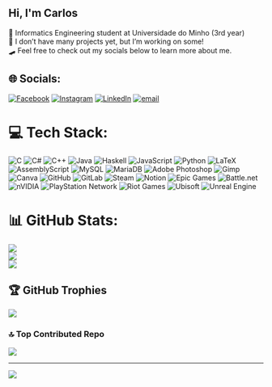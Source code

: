## Hi, I'm Carlos

💾 Informatics Engineering student at Universidade do Minho (3rd year)<br/>
🧠 I don’t have many projects yet, but I’m working on some!<br/>
🛹 Feel free to check out my socials below to learn more about me.<br/>


## 🌐 Socials:
[![Facebook](https://img.shields.io/badge/Facebook-%231877F2.svg?logo=Facebook&logoColor=white)](https://facebook.com/carlosmiguels.2005) [![Instagram](https://img.shields.io/badge/Instagram-%23E4405F.svg?logo=Instagram&logoColor=white)](https://instagram.com/carlosmls09) [![LinkedIn](https://img.shields.io/badge/LinkedIn-%230077B5.svg?logo=linkedin&logoColor=white)](https://linkedin.com/in/carlos-silva-55a674234) [![email](https://img.shields.io/badge/Email-D14836?logo=gmail&logoColor=white)](mailto:a106792@uminho.pt) 

# 💻 Tech Stack:
![C](https://img.shields.io/badge/c-%2300599C.svg?style=flat&logo=c&logoColor=white) ![C#](https://img.shields.io/badge/c%23-%23239120.svg?style=flat&logo=csharp&logoColor=white) ![C++](https://img.shields.io/badge/c++-%2300599C.svg?style=flat&logo=c%2B%2B&logoColor=white) ![Java](https://img.shields.io/badge/java-%23ED8B00.svg?style=flat&logo=openjdk&logoColor=white) ![Haskell](https://img.shields.io/badge/Haskell-5e5086?style=flat&logo=haskell&logoColor=white) ![JavaScript](https://img.shields.io/badge/javascript-%23323330.svg?style=flat&logo=javascript&logoColor=%23F7DF1E) ![Python](https://img.shields.io/badge/python-3670A0?style=flat&logo=python&logoColor=ffdd54) ![LaTeX](https://img.shields.io/badge/latex-%23008080.svg?style=flat&logo=latex&logoColor=white) ![AssemblyScript](https://img.shields.io/badge/assembly%20script-%23000000.svg?style=flat&logo=assemblyscript&logoColor=white) ![MySQL](https://img.shields.io/badge/mysql-4479A1.svg?style=flat&logo=mysql&logoColor=white) ![MariaDB](https://img.shields.io/badge/MariaDB-003545?style=flat&logo=mariadb&logoColor=white) ![Adobe Photoshop](https://img.shields.io/badge/adobe%20photoshop-%2331A8FF.svg?style=flat&logo=adobe%20photoshop&logoColor=white) ![Gimp](https://img.shields.io/badge/Gimp-657D8B?style=flat&logo=gimp&logoColor=FFFFFF) ![Canva](https://img.shields.io/badge/Canva-%2300C4CC.svg?style=flat&logo=Canva&logoColor=white) ![GitHub](https://img.shields.io/badge/github-%23121011.svg?style=flat&logo=github&logoColor=white) ![GitLab](https://img.shields.io/badge/gitlab-%23181717.svg?style=flat&logo=gitlab&logoColor=white) ![Steam](https://img.shields.io/badge/steam-%23000000.svg?style=flat&logo=steam&logoColor=white) ![Notion](https://img.shields.io/badge/Notion-%23000000.svg?style=flat&logo=notion&logoColor=white) ![Epic Games](https://img.shields.io/badge/epicgames-%23313131.svg?style=flat&logo=epicgames&logoColor=white) ![Battle.net](https://img.shields.io/badge/battle.net-%2300AEFF.svg?style=flat&logo=battle.net&logoColor=white) ![nVIDIA](https://img.shields.io/badge/nVIDIA-%2376B900.svg?style=flat&logo=nVIDIA&logoColor=white) ![PlayStation Network](https://img.shields.io/badge/PSN-%230070D1.svg?style=flat&logo=Playstation&logoColor=white) ![Riot Games](https://img.shields.io/badge/riotgames-D32936.svg?style=flat&logo=riotgames&logoColor=white) ![Ubisoft](https://img.shields.io/badge/Ubisoft-%23F5F5F5.svg?style=flat&logo=Ubisoft&logoColor=black) ![Unreal Engine](https://img.shields.io/badge/unrealengine-%23313131.svg?style=flat&logo=unrealengine&logoColor=white)
# 📊 GitHub Stats:
![](https://github-readme-stats.vercel.app/api?username=Carlos-MLS&theme=merko&hide_border=false&include_all_commits=true&count_private=true)<br/>
![](https://nirzak-streak-stats.vercel.app/?user=Carlos-MLS&theme=merko&hide_border=false)<br/>
![](https://github-readme-stats.vercel.app/api/top-langs/?username=Carlos-MLS&theme=merko&hide_border=false&include_all_commits=true&count_private=true&layout=compact)

## 🏆 GitHub Trophies
![](https://github-profile-trophy.vercel.app/?username=Carlos-MLS&theme=radical&no-frame=true&no-bg=true&margin-w=4)

### 🔝 Top Contributed Repo
![](https://github-contributor-stats.vercel.app/api?username=Carlos-MLS&limit=5&theme=merko&combine_all_yearly_contributions=true)

---
[![](https://visitcount.itsvg.in/api?id=Carlos-MLS&icon=3&color=3)](https://visitcount.itsvg.in)

<!-- Proudly created with GPRM ( https://gprm.itsvg.in ) -->

